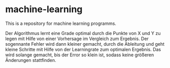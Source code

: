 # machine-learning
This is a repository for machine learning programms.


Der Algorithmus lernt eine Grade optimal durch die Punkte von X und Y zu legen mit Hilfe von einer Vorhersage im Vergleich zum Ergebnis.
Der sogennante Fehler wird dann kleiner gemacht, durch die Ableitung und geht kleine Schritte mit Hilfe von der Learningrate zum optimalen
Ergebnis. Das wird solange gemacht, bis der Error so klein ist, sodass keine größeren Änderungen stattfinden. 
